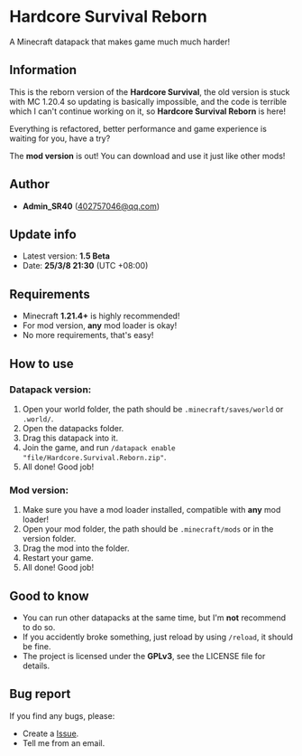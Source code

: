# Hardcore Survival Reborn

A Minecraft datapack that makes game much much harder!

## Information
This is the reborn version of the **Hardcore Survival**, the old version is stuck with MC 1.20.4 so updating is basically impossible, and the code is terrible which I can't continue working on it, so **Hardcore Survival Reborn** is here!

Everything is refactored, better performance and game experience is waiting for you, have a try?

The **mod version** is out! You can download and use it just like other mods!

## Author
- **Admin_SR40** (402757046@qq.com)

## Update info
- Latest version: **1.5 Beta**
- Date: **25/3/8 21:30** (UTC +08:00)

## Requirements
- Minecraft **1.21.4+** is highly recommended!
- For mod version, **any** mod loader is okay!
- No more requirements, that's easy!

## How to use
### Datapack version:
1. Open your world folder, the path should be `.minecraft/saves/world` or `.world/`.
2. Open the datapacks folder.
3. Drag this datapack into it.
4. Join the game, and run `/datapack enable "file/Hardcore.Survival.Reborn.zip"`.
5. All done! Good job!

### Mod version:
1. Make sure you have a mod loader installed, compatible with **any** mod loader!
2. Open your mod folder, the path should be `.minecraft/mods` or in the version folder.
3. Drag the mod into the folder.
4. Restart your game.
5. All done! Good job!

## Good to know
- You can run other datapacks at the same time, but I'm **not** recommend to do so.
- If you accidently broke something, just reload by using `/reload`, it should be fine.
- The project is licensed under the **GPLv3**, see the LICENSE file for details.

## Bug report
If you find any bugs, please:
- Create a [Issue](https://github.com/Admin-SR40/Hardcore-Survival-Reborn/issues/new).
- Tell me from an email.
